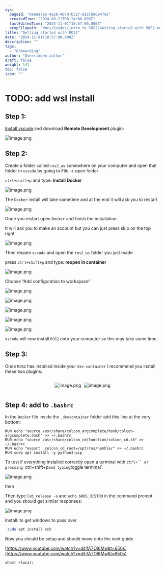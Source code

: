 ```yaml
---
sys:
  pageId: "89e0a78c-4e2b-4070-b327-d28cb0694742"
  createdTime: "2024-08-21T00:24:00.000Z"
  lastEditedTime: "2024-11-01T18:57:00.000Z"
  propFilepath: "docs/Guides/intro_to_ROS2/Getting started with ROS2.md"
title: "Getting started with ROS2"
date: "2024-11-01T18:57:00.000Z"
description: ""
tags:
  - "Onboarding"
author: "Overridden author"
draft: false
weight: 141
toc: false
icon: ""
---
```


# TODO: add wsl install

## Step 1:

[Install vscode](https://code.visualstudio.com/download) and download **Remote Development** plugin:

![image.png](https://prod-files-secure.s3.us-west-2.amazonaws.com/d518164a-d88e-44d1-a4ee-3adb3bd8bce0/efb52993-1881-4a40-b95e-6f020334f022/image.png?X-Amz-Algorithm=AWS4-HMAC-SHA256&X-Amz-Content-Sha256=UNSIGNED-PAYLOAD&X-Amz-Credential=ASIAZI2LB466ZZXSTJMO%2F20250312%2Fus-west-2%2Fs3%2Faws4_request&X-Amz-Date=20250312T110727Z&X-Amz-Expires=3600&X-Amz-Security-Token=IQoJb3JpZ2luX2VjEHIaCXVzLXdlc3QtMiJIMEYCIQDzshCCrhGp8gDlIX%2FKKSivwUHGralfyU0I6cED%2FdFcLwIhAP1XHHqNVWntalrEFvm8TrzX6jMGfRTC7hnXMD8uU0s3KogECLv%2F%2F%2F%2F%2F%2F%2F%2F%2F%2FwEQABoMNjM3NDIzMTgzODA1IgxSI%2F66f8fiaElR3asq3AMT7CDYphfGoNOS2kW%2FWvA1tYhHa8%2BVDdI56H%2B4GJInPBzZosHnoIlmm3dzph3fKsXP2doD5kkED95NyLiy9O4eLgYDxThIYwKo9VMkBnQ3JFlmIwxsVS46aWdtIKf8TGjTXWhuWYRGDuknY7eFhS15LTM1rF49%2F2yIlJFgD1cchc4i1vEBCZf3bCoO9ozZDPh5GRjFSbDLo5BqKs4A9lBRs%2B%2B7wSTiQB7639TVy0P0Yc4TRjn%2BxbxcuOQD00Ljo6hQCBwC1L2DmMzam1lgHVi%2BpUFDGO7AlO8f%2FRx8KL%2B8GPkK99fKmJsnlurExxr88N804sSXl4GuDCKH156aql%2FGk5EpVIjbhP95siVsLFyc5hewC6u5pI5WSk4fPDULr5Lr0oginYADLgAMG04TF5S6d%2FKV0N533sDRKpS4avSK8pFqzOBiV2RLDUep3FiIZZjy5DUOAR1aFXQUTDWOwMgCKtXsVMyL3N9ueqPsjOA36LIkR8f9YLBTjh37nUj2ZoXvoQDCdeIQbWsWTHKxTs%2BR3fIIsPMzh7CEx1OsabHCl1WtfDWKmThfoeXT%2FB8t4BYdT4py3a%2BtC32i%2FTF8zCAinenPjK9OLUWAxD%2BdcF5G058fwmmyj6BSPz3IbzDhvcW%2BBjqkAfLxijZL%2BwaMjKmrFXPsBreCAlZGQbyVHtgXnZcVUTor3dRx99GMq0bZGy0ID4tNE0tf7v3dUL6rz0Lr0yM3QwYFvIddQCvydnBu2Hl8X%2BabpbHKAjxrePVhC0JXCy4p8xBbDNaFDjH%2FqXdNKE5zWYdK78xb4BBE2lBKVCveMktOvWUOR8mmIyQmCa%2BOBKiLX%2BFVTIaws4ViHWj1ccXf9MblK1p1&X-Amz-Signature=deaff75bb11b036c931ebd7a3e942dcdea00c9ed9bb1980eefa8bf18a1e560fa&X-Amz-SignedHeaders=host&x-id=GetObject)

## Step 2:

Create a folder called `ros2_ws` somewhere on your computer and open that folder in `vscode` by going to File → open folder 

`ctrl+shift+p` and type: **Install Docker**

![image.png](https://prod-files-secure.s3.us-west-2.amazonaws.com/d518164a-d88e-44d1-a4ee-3adb3bd8bce0/2269dc0e-1cd5-47ff-bceb-c04ad9b2eab0/image.png?X-Amz-Algorithm=AWS4-HMAC-SHA256&X-Amz-Content-Sha256=UNSIGNED-PAYLOAD&X-Amz-Credential=ASIAZI2LB466ZZXSTJMO%2F20250312%2Fus-west-2%2Fs3%2Faws4_request&X-Amz-Date=20250312T110727Z&X-Amz-Expires=3600&X-Amz-Security-Token=IQoJb3JpZ2luX2VjEHIaCXVzLXdlc3QtMiJIMEYCIQDzshCCrhGp8gDlIX%2FKKSivwUHGralfyU0I6cED%2FdFcLwIhAP1XHHqNVWntalrEFvm8TrzX6jMGfRTC7hnXMD8uU0s3KogECLv%2F%2F%2F%2F%2F%2F%2F%2F%2F%2FwEQABoMNjM3NDIzMTgzODA1IgxSI%2F66f8fiaElR3asq3AMT7CDYphfGoNOS2kW%2FWvA1tYhHa8%2BVDdI56H%2B4GJInPBzZosHnoIlmm3dzph3fKsXP2doD5kkED95NyLiy9O4eLgYDxThIYwKo9VMkBnQ3JFlmIwxsVS46aWdtIKf8TGjTXWhuWYRGDuknY7eFhS15LTM1rF49%2F2yIlJFgD1cchc4i1vEBCZf3bCoO9ozZDPh5GRjFSbDLo5BqKs4A9lBRs%2B%2B7wSTiQB7639TVy0P0Yc4TRjn%2BxbxcuOQD00Ljo6hQCBwC1L2DmMzam1lgHVi%2BpUFDGO7AlO8f%2FRx8KL%2B8GPkK99fKmJsnlurExxr88N804sSXl4GuDCKH156aql%2FGk5EpVIjbhP95siVsLFyc5hewC6u5pI5WSk4fPDULr5Lr0oginYADLgAMG04TF5S6d%2FKV0N533sDRKpS4avSK8pFqzOBiV2RLDUep3FiIZZjy5DUOAR1aFXQUTDWOwMgCKtXsVMyL3N9ueqPsjOA36LIkR8f9YLBTjh37nUj2ZoXvoQDCdeIQbWsWTHKxTs%2BR3fIIsPMzh7CEx1OsabHCl1WtfDWKmThfoeXT%2FB8t4BYdT4py3a%2BtC32i%2FTF8zCAinenPjK9OLUWAxD%2BdcF5G058fwmmyj6BSPz3IbzDhvcW%2BBjqkAfLxijZL%2BwaMjKmrFXPsBreCAlZGQbyVHtgXnZcVUTor3dRx99GMq0bZGy0ID4tNE0tf7v3dUL6rz0Lr0yM3QwYFvIddQCvydnBu2Hl8X%2BabpbHKAjxrePVhC0JXCy4p8xBbDNaFDjH%2FqXdNKE5zWYdK78xb4BBE2lBKVCveMktOvWUOR8mmIyQmCa%2BOBKiLX%2BFVTIaws4ViHWj1ccXf9MblK1p1&X-Amz-Signature=20e5c367e416ac20bc3774b31c9b1358c5df99f552c944ff3faff6003ea56c8c&X-Amz-SignedHeaders=host&x-id=GetObject)

The `Docker` install will take sometime and at the end it will ask you to restart

![image.png](https://prod-files-secure.s3.us-west-2.amazonaws.com/d518164a-d88e-44d1-a4ee-3adb3bd8bce0/ed233f78-be33-4b1f-b89c-9c346c0e961e/image.png?X-Amz-Algorithm=AWS4-HMAC-SHA256&X-Amz-Content-Sha256=UNSIGNED-PAYLOAD&X-Amz-Credential=ASIAZI2LB466ZZXSTJMO%2F20250312%2Fus-west-2%2Fs3%2Faws4_request&X-Amz-Date=20250312T110727Z&X-Amz-Expires=3600&X-Amz-Security-Token=IQoJb3JpZ2luX2VjEHIaCXVzLXdlc3QtMiJIMEYCIQDzshCCrhGp8gDlIX%2FKKSivwUHGralfyU0I6cED%2FdFcLwIhAP1XHHqNVWntalrEFvm8TrzX6jMGfRTC7hnXMD8uU0s3KogECLv%2F%2F%2F%2F%2F%2F%2F%2F%2F%2FwEQABoMNjM3NDIzMTgzODA1IgxSI%2F66f8fiaElR3asq3AMT7CDYphfGoNOS2kW%2FWvA1tYhHa8%2BVDdI56H%2B4GJInPBzZosHnoIlmm3dzph3fKsXP2doD5kkED95NyLiy9O4eLgYDxThIYwKo9VMkBnQ3JFlmIwxsVS46aWdtIKf8TGjTXWhuWYRGDuknY7eFhS15LTM1rF49%2F2yIlJFgD1cchc4i1vEBCZf3bCoO9ozZDPh5GRjFSbDLo5BqKs4A9lBRs%2B%2B7wSTiQB7639TVy0P0Yc4TRjn%2BxbxcuOQD00Ljo6hQCBwC1L2DmMzam1lgHVi%2BpUFDGO7AlO8f%2FRx8KL%2B8GPkK99fKmJsnlurExxr88N804sSXl4GuDCKH156aql%2FGk5EpVIjbhP95siVsLFyc5hewC6u5pI5WSk4fPDULr5Lr0oginYADLgAMG04TF5S6d%2FKV0N533sDRKpS4avSK8pFqzOBiV2RLDUep3FiIZZjy5DUOAR1aFXQUTDWOwMgCKtXsVMyL3N9ueqPsjOA36LIkR8f9YLBTjh37nUj2ZoXvoQDCdeIQbWsWTHKxTs%2BR3fIIsPMzh7CEx1OsabHCl1WtfDWKmThfoeXT%2FB8t4BYdT4py3a%2BtC32i%2FTF8zCAinenPjK9OLUWAxD%2BdcF5G058fwmmyj6BSPz3IbzDhvcW%2BBjqkAfLxijZL%2BwaMjKmrFXPsBreCAlZGQbyVHtgXnZcVUTor3dRx99GMq0bZGy0ID4tNE0tf7v3dUL6rz0Lr0yM3QwYFvIddQCvydnBu2Hl8X%2BabpbHKAjxrePVhC0JXCy4p8xBbDNaFDjH%2FqXdNKE5zWYdK78xb4BBE2lBKVCveMktOvWUOR8mmIyQmCa%2BOBKiLX%2BFVTIaws4ViHWj1ccXf9MblK1p1&X-Amz-Signature=00ed5265bc97941a1212c6c13f33725af40ced821429e0783c66e230cdd8dc7e&X-Amz-SignedHeaders=host&x-id=GetObject)

Once you restart open `Docker` and finish the installation

It will ask you to make an account but you can just press skip on the top right

![image.png](https://prod-files-secure.s3.us-west-2.amazonaws.com/d518164a-d88e-44d1-a4ee-3adb3bd8bce0/21010ad9-1659-4fd9-9f59-9932a09b2a3d/image.png?X-Amz-Algorithm=AWS4-HMAC-SHA256&X-Amz-Content-Sha256=UNSIGNED-PAYLOAD&X-Amz-Credential=ASIAZI2LB466ZZXSTJMO%2F20250312%2Fus-west-2%2Fs3%2Faws4_request&X-Amz-Date=20250312T110727Z&X-Amz-Expires=3600&X-Amz-Security-Token=IQoJb3JpZ2luX2VjEHIaCXVzLXdlc3QtMiJIMEYCIQDzshCCrhGp8gDlIX%2FKKSivwUHGralfyU0I6cED%2FdFcLwIhAP1XHHqNVWntalrEFvm8TrzX6jMGfRTC7hnXMD8uU0s3KogECLv%2F%2F%2F%2F%2F%2F%2F%2F%2F%2FwEQABoMNjM3NDIzMTgzODA1IgxSI%2F66f8fiaElR3asq3AMT7CDYphfGoNOS2kW%2FWvA1tYhHa8%2BVDdI56H%2B4GJInPBzZosHnoIlmm3dzph3fKsXP2doD5kkED95NyLiy9O4eLgYDxThIYwKo9VMkBnQ3JFlmIwxsVS46aWdtIKf8TGjTXWhuWYRGDuknY7eFhS15LTM1rF49%2F2yIlJFgD1cchc4i1vEBCZf3bCoO9ozZDPh5GRjFSbDLo5BqKs4A9lBRs%2B%2B7wSTiQB7639TVy0P0Yc4TRjn%2BxbxcuOQD00Ljo6hQCBwC1L2DmMzam1lgHVi%2BpUFDGO7AlO8f%2FRx8KL%2B8GPkK99fKmJsnlurExxr88N804sSXl4GuDCKH156aql%2FGk5EpVIjbhP95siVsLFyc5hewC6u5pI5WSk4fPDULr5Lr0oginYADLgAMG04TF5S6d%2FKV0N533sDRKpS4avSK8pFqzOBiV2RLDUep3FiIZZjy5DUOAR1aFXQUTDWOwMgCKtXsVMyL3N9ueqPsjOA36LIkR8f9YLBTjh37nUj2ZoXvoQDCdeIQbWsWTHKxTs%2BR3fIIsPMzh7CEx1OsabHCl1WtfDWKmThfoeXT%2FB8t4BYdT4py3a%2BtC32i%2FTF8zCAinenPjK9OLUWAxD%2BdcF5G058fwmmyj6BSPz3IbzDhvcW%2BBjqkAfLxijZL%2BwaMjKmrFXPsBreCAlZGQbyVHtgXnZcVUTor3dRx99GMq0bZGy0ID4tNE0tf7v3dUL6rz0Lr0yM3QwYFvIddQCvydnBu2Hl8X%2BabpbHKAjxrePVhC0JXCy4p8xBbDNaFDjH%2FqXdNKE5zWYdK78xb4BBE2lBKVCveMktOvWUOR8mmIyQmCa%2BOBKiLX%2BFVTIaws4ViHWj1ccXf9MblK1p1&X-Amz-Signature=5c9471987b463fd4452c63d8d0f29c32af8929ee4c16506279741c2257668d7d&X-Amz-SignedHeaders=host&x-id=GetObject)

Then reopen `vscode` and open the `ros2_ws` folder you just made

press `ctrl+shift+p` and type: **reopen in container**

![image.png](https://prod-files-secure.s3.us-west-2.amazonaws.com/d518164a-d88e-44d1-a4ee-3adb3bd8bce0/4e93b8c2-41ad-488c-8095-c74205196118/image.png?X-Amz-Algorithm=AWS4-HMAC-SHA256&X-Amz-Content-Sha256=UNSIGNED-PAYLOAD&X-Amz-Credential=ASIAZI2LB466ZZXSTJMO%2F20250312%2Fus-west-2%2Fs3%2Faws4_request&X-Amz-Date=20250312T110727Z&X-Amz-Expires=3600&X-Amz-Security-Token=IQoJb3JpZ2luX2VjEHIaCXVzLXdlc3QtMiJIMEYCIQDzshCCrhGp8gDlIX%2FKKSivwUHGralfyU0I6cED%2FdFcLwIhAP1XHHqNVWntalrEFvm8TrzX6jMGfRTC7hnXMD8uU0s3KogECLv%2F%2F%2F%2F%2F%2F%2F%2F%2F%2FwEQABoMNjM3NDIzMTgzODA1IgxSI%2F66f8fiaElR3asq3AMT7CDYphfGoNOS2kW%2FWvA1tYhHa8%2BVDdI56H%2B4GJInPBzZosHnoIlmm3dzph3fKsXP2doD5kkED95NyLiy9O4eLgYDxThIYwKo9VMkBnQ3JFlmIwxsVS46aWdtIKf8TGjTXWhuWYRGDuknY7eFhS15LTM1rF49%2F2yIlJFgD1cchc4i1vEBCZf3bCoO9ozZDPh5GRjFSbDLo5BqKs4A9lBRs%2B%2B7wSTiQB7639TVy0P0Yc4TRjn%2BxbxcuOQD00Ljo6hQCBwC1L2DmMzam1lgHVi%2BpUFDGO7AlO8f%2FRx8KL%2B8GPkK99fKmJsnlurExxr88N804sSXl4GuDCKH156aql%2FGk5EpVIjbhP95siVsLFyc5hewC6u5pI5WSk4fPDULr5Lr0oginYADLgAMG04TF5S6d%2FKV0N533sDRKpS4avSK8pFqzOBiV2RLDUep3FiIZZjy5DUOAR1aFXQUTDWOwMgCKtXsVMyL3N9ueqPsjOA36LIkR8f9YLBTjh37nUj2ZoXvoQDCdeIQbWsWTHKxTs%2BR3fIIsPMzh7CEx1OsabHCl1WtfDWKmThfoeXT%2FB8t4BYdT4py3a%2BtC32i%2FTF8zCAinenPjK9OLUWAxD%2BdcF5G058fwmmyj6BSPz3IbzDhvcW%2BBjqkAfLxijZL%2BwaMjKmrFXPsBreCAlZGQbyVHtgXnZcVUTor3dRx99GMq0bZGy0ID4tNE0tf7v3dUL6rz0Lr0yM3QwYFvIddQCvydnBu2Hl8X%2BabpbHKAjxrePVhC0JXCy4p8xBbDNaFDjH%2FqXdNKE5zWYdK78xb4BBE2lBKVCveMktOvWUOR8mmIyQmCa%2BOBKiLX%2BFVTIaws4ViHWj1ccXf9MblK1p1&X-Amz-Signature=5e6e3d685998b052beba8364635b49826cbbc5dc44adb9c7ba00b11edc781f05&X-Amz-SignedHeaders=host&x-id=GetObject)

Choose “Add configuration to workspace”

![image.png](https://prod-files-secure.s3.us-west-2.amazonaws.com/d518164a-d88e-44d1-a4ee-3adb3bd8bce0/9560b282-5060-4989-ba37-97e7b2c22476/image.png?X-Amz-Algorithm=AWS4-HMAC-SHA256&X-Amz-Content-Sha256=UNSIGNED-PAYLOAD&X-Amz-Credential=ASIAZI2LB466ZZXSTJMO%2F20250312%2Fus-west-2%2Fs3%2Faws4_request&X-Amz-Date=20250312T110727Z&X-Amz-Expires=3600&X-Amz-Security-Token=IQoJb3JpZ2luX2VjEHIaCXVzLXdlc3QtMiJIMEYCIQDzshCCrhGp8gDlIX%2FKKSivwUHGralfyU0I6cED%2FdFcLwIhAP1XHHqNVWntalrEFvm8TrzX6jMGfRTC7hnXMD8uU0s3KogECLv%2F%2F%2F%2F%2F%2F%2F%2F%2F%2FwEQABoMNjM3NDIzMTgzODA1IgxSI%2F66f8fiaElR3asq3AMT7CDYphfGoNOS2kW%2FWvA1tYhHa8%2BVDdI56H%2B4GJInPBzZosHnoIlmm3dzph3fKsXP2doD5kkED95NyLiy9O4eLgYDxThIYwKo9VMkBnQ3JFlmIwxsVS46aWdtIKf8TGjTXWhuWYRGDuknY7eFhS15LTM1rF49%2F2yIlJFgD1cchc4i1vEBCZf3bCoO9ozZDPh5GRjFSbDLo5BqKs4A9lBRs%2B%2B7wSTiQB7639TVy0P0Yc4TRjn%2BxbxcuOQD00Ljo6hQCBwC1L2DmMzam1lgHVi%2BpUFDGO7AlO8f%2FRx8KL%2B8GPkK99fKmJsnlurExxr88N804sSXl4GuDCKH156aql%2FGk5EpVIjbhP95siVsLFyc5hewC6u5pI5WSk4fPDULr5Lr0oginYADLgAMG04TF5S6d%2FKV0N533sDRKpS4avSK8pFqzOBiV2RLDUep3FiIZZjy5DUOAR1aFXQUTDWOwMgCKtXsVMyL3N9ueqPsjOA36LIkR8f9YLBTjh37nUj2ZoXvoQDCdeIQbWsWTHKxTs%2BR3fIIsPMzh7CEx1OsabHCl1WtfDWKmThfoeXT%2FB8t4BYdT4py3a%2BtC32i%2FTF8zCAinenPjK9OLUWAxD%2BdcF5G058fwmmyj6BSPz3IbzDhvcW%2BBjqkAfLxijZL%2BwaMjKmrFXPsBreCAlZGQbyVHtgXnZcVUTor3dRx99GMq0bZGy0ID4tNE0tf7v3dUL6rz0Lr0yM3QwYFvIddQCvydnBu2Hl8X%2BabpbHKAjxrePVhC0JXCy4p8xBbDNaFDjH%2FqXdNKE5zWYdK78xb4BBE2lBKVCveMktOvWUOR8mmIyQmCa%2BOBKiLX%2BFVTIaws4ViHWj1ccXf9MblK1p1&X-Amz-Signature=afa469416fc00f9e0f3ecf80067be9477d1d8c2e3247166e5cd8f568f8db5f2c&X-Amz-SignedHeaders=host&x-id=GetObject)

![image.png](https://prod-files-secure.s3.us-west-2.amazonaws.com/d518164a-d88e-44d1-a4ee-3adb3bd8bce0/2ee63f81-886b-48e8-a553-dc6e5eac99e4/image.png?X-Amz-Algorithm=AWS4-HMAC-SHA256&X-Amz-Content-Sha256=UNSIGNED-PAYLOAD&X-Amz-Credential=ASIAZI2LB466ZZXSTJMO%2F20250312%2Fus-west-2%2Fs3%2Faws4_request&X-Amz-Date=20250312T110727Z&X-Amz-Expires=3600&X-Amz-Security-Token=IQoJb3JpZ2luX2VjEHIaCXVzLXdlc3QtMiJIMEYCIQDzshCCrhGp8gDlIX%2FKKSivwUHGralfyU0I6cED%2FdFcLwIhAP1XHHqNVWntalrEFvm8TrzX6jMGfRTC7hnXMD8uU0s3KogECLv%2F%2F%2F%2F%2F%2F%2F%2F%2F%2FwEQABoMNjM3NDIzMTgzODA1IgxSI%2F66f8fiaElR3asq3AMT7CDYphfGoNOS2kW%2FWvA1tYhHa8%2BVDdI56H%2B4GJInPBzZosHnoIlmm3dzph3fKsXP2doD5kkED95NyLiy9O4eLgYDxThIYwKo9VMkBnQ3JFlmIwxsVS46aWdtIKf8TGjTXWhuWYRGDuknY7eFhS15LTM1rF49%2F2yIlJFgD1cchc4i1vEBCZf3bCoO9ozZDPh5GRjFSbDLo5BqKs4A9lBRs%2B%2B7wSTiQB7639TVy0P0Yc4TRjn%2BxbxcuOQD00Ljo6hQCBwC1L2DmMzam1lgHVi%2BpUFDGO7AlO8f%2FRx8KL%2B8GPkK99fKmJsnlurExxr88N804sSXl4GuDCKH156aql%2FGk5EpVIjbhP95siVsLFyc5hewC6u5pI5WSk4fPDULr5Lr0oginYADLgAMG04TF5S6d%2FKV0N533sDRKpS4avSK8pFqzOBiV2RLDUep3FiIZZjy5DUOAR1aFXQUTDWOwMgCKtXsVMyL3N9ueqPsjOA36LIkR8f9YLBTjh37nUj2ZoXvoQDCdeIQbWsWTHKxTs%2BR3fIIsPMzh7CEx1OsabHCl1WtfDWKmThfoeXT%2FB8t4BYdT4py3a%2BtC32i%2FTF8zCAinenPjK9OLUWAxD%2BdcF5G058fwmmyj6BSPz3IbzDhvcW%2BBjqkAfLxijZL%2BwaMjKmrFXPsBreCAlZGQbyVHtgXnZcVUTor3dRx99GMq0bZGy0ID4tNE0tf7v3dUL6rz0Lr0yM3QwYFvIddQCvydnBu2Hl8X%2BabpbHKAjxrePVhC0JXCy4p8xBbDNaFDjH%2FqXdNKE5zWYdK78xb4BBE2lBKVCveMktOvWUOR8mmIyQmCa%2BOBKiLX%2BFVTIaws4ViHWj1ccXf9MblK1p1&X-Amz-Signature=da0cb2b2f642d9852bcfe5c51fb041f33cdca29d755cc0a68118951131a68e69&X-Amz-SignedHeaders=host&x-id=GetObject)

![image.png](https://prod-files-secure.s3.us-west-2.amazonaws.com/d518164a-d88e-44d1-a4ee-3adb3bd8bce0/ae1580b2-b048-407e-aed9-b584224a7a04/image.png?X-Amz-Algorithm=AWS4-HMAC-SHA256&X-Amz-Content-Sha256=UNSIGNED-PAYLOAD&X-Amz-Credential=ASIAZI2LB466ZZXSTJMO%2F20250312%2Fus-west-2%2Fs3%2Faws4_request&X-Amz-Date=20250312T110727Z&X-Amz-Expires=3600&X-Amz-Security-Token=IQoJb3JpZ2luX2VjEHIaCXVzLXdlc3QtMiJIMEYCIQDzshCCrhGp8gDlIX%2FKKSivwUHGralfyU0I6cED%2FdFcLwIhAP1XHHqNVWntalrEFvm8TrzX6jMGfRTC7hnXMD8uU0s3KogECLv%2F%2F%2F%2F%2F%2F%2F%2F%2F%2FwEQABoMNjM3NDIzMTgzODA1IgxSI%2F66f8fiaElR3asq3AMT7CDYphfGoNOS2kW%2FWvA1tYhHa8%2BVDdI56H%2B4GJInPBzZosHnoIlmm3dzph3fKsXP2doD5kkED95NyLiy9O4eLgYDxThIYwKo9VMkBnQ3JFlmIwxsVS46aWdtIKf8TGjTXWhuWYRGDuknY7eFhS15LTM1rF49%2F2yIlJFgD1cchc4i1vEBCZf3bCoO9ozZDPh5GRjFSbDLo5BqKs4A9lBRs%2B%2B7wSTiQB7639TVy0P0Yc4TRjn%2BxbxcuOQD00Ljo6hQCBwC1L2DmMzam1lgHVi%2BpUFDGO7AlO8f%2FRx8KL%2B8GPkK99fKmJsnlurExxr88N804sSXl4GuDCKH156aql%2FGk5EpVIjbhP95siVsLFyc5hewC6u5pI5WSk4fPDULr5Lr0oginYADLgAMG04TF5S6d%2FKV0N533sDRKpS4avSK8pFqzOBiV2RLDUep3FiIZZjy5DUOAR1aFXQUTDWOwMgCKtXsVMyL3N9ueqPsjOA36LIkR8f9YLBTjh37nUj2ZoXvoQDCdeIQbWsWTHKxTs%2BR3fIIsPMzh7CEx1OsabHCl1WtfDWKmThfoeXT%2FB8t4BYdT4py3a%2BtC32i%2FTF8zCAinenPjK9OLUWAxD%2BdcF5G058fwmmyj6BSPz3IbzDhvcW%2BBjqkAfLxijZL%2BwaMjKmrFXPsBreCAlZGQbyVHtgXnZcVUTor3dRx99GMq0bZGy0ID4tNE0tf7v3dUL6rz0Lr0yM3QwYFvIddQCvydnBu2Hl8X%2BabpbHKAjxrePVhC0JXCy4p8xBbDNaFDjH%2FqXdNKE5zWYdK78xb4BBE2lBKVCveMktOvWUOR8mmIyQmCa%2BOBKiLX%2BFVTIaws4ViHWj1ccXf9MblK1p1&X-Amz-Signature=2e95c8f386d7e6ce1ec850745f49a6aff78b0132c5181a33150f0438597eed65&X-Amz-SignedHeaders=host&x-id=GetObject)

![image.png](https://prod-files-secure.s3.us-west-2.amazonaws.com/d518164a-d88e-44d1-a4ee-3adb3bd8bce0/53255b28-f75e-430f-b9e3-c0ac8577e42b/image.png?X-Amz-Algorithm=AWS4-HMAC-SHA256&X-Amz-Content-Sha256=UNSIGNED-PAYLOAD&X-Amz-Credential=ASIAZI2LB466ZZXSTJMO%2F20250312%2Fus-west-2%2Fs3%2Faws4_request&X-Amz-Date=20250312T110727Z&X-Amz-Expires=3600&X-Amz-Security-Token=IQoJb3JpZ2luX2VjEHIaCXVzLXdlc3QtMiJIMEYCIQDzshCCrhGp8gDlIX%2FKKSivwUHGralfyU0I6cED%2FdFcLwIhAP1XHHqNVWntalrEFvm8TrzX6jMGfRTC7hnXMD8uU0s3KogECLv%2F%2F%2F%2F%2F%2F%2F%2F%2F%2FwEQABoMNjM3NDIzMTgzODA1IgxSI%2F66f8fiaElR3asq3AMT7CDYphfGoNOS2kW%2FWvA1tYhHa8%2BVDdI56H%2B4GJInPBzZosHnoIlmm3dzph3fKsXP2doD5kkED95NyLiy9O4eLgYDxThIYwKo9VMkBnQ3JFlmIwxsVS46aWdtIKf8TGjTXWhuWYRGDuknY7eFhS15LTM1rF49%2F2yIlJFgD1cchc4i1vEBCZf3bCoO9ozZDPh5GRjFSbDLo5BqKs4A9lBRs%2B%2B7wSTiQB7639TVy0P0Yc4TRjn%2BxbxcuOQD00Ljo6hQCBwC1L2DmMzam1lgHVi%2BpUFDGO7AlO8f%2FRx8KL%2B8GPkK99fKmJsnlurExxr88N804sSXl4GuDCKH156aql%2FGk5EpVIjbhP95siVsLFyc5hewC6u5pI5WSk4fPDULr5Lr0oginYADLgAMG04TF5S6d%2FKV0N533sDRKpS4avSK8pFqzOBiV2RLDUep3FiIZZjy5DUOAR1aFXQUTDWOwMgCKtXsVMyL3N9ueqPsjOA36LIkR8f9YLBTjh37nUj2ZoXvoQDCdeIQbWsWTHKxTs%2BR3fIIsPMzh7CEx1OsabHCl1WtfDWKmThfoeXT%2FB8t4BYdT4py3a%2BtC32i%2FTF8zCAinenPjK9OLUWAxD%2BdcF5G058fwmmyj6BSPz3IbzDhvcW%2BBjqkAfLxijZL%2BwaMjKmrFXPsBreCAlZGQbyVHtgXnZcVUTor3dRx99GMq0bZGy0ID4tNE0tf7v3dUL6rz0Lr0yM3QwYFvIddQCvydnBu2Hl8X%2BabpbHKAjxrePVhC0JXCy4p8xBbDNaFDjH%2FqXdNKE5zWYdK78xb4BBE2lBKVCveMktOvWUOR8mmIyQmCa%2BOBKiLX%2BFVTIaws4ViHWj1ccXf9MblK1p1&X-Amz-Signature=9a37a14bfe724cd1337fc59d0d0ba6335c426c6463425f2980cd0d99f0e0e6ed&X-Amz-SignedHeaders=host&x-id=GetObject)

![image.png](https://prod-files-secure.s3.us-west-2.amazonaws.com/d518164a-d88e-44d1-a4ee-3adb3bd8bce0/7c562767-5af9-4ffb-97d1-327bcdf4ee00/image.png?X-Amz-Algorithm=AWS4-HMAC-SHA256&X-Amz-Content-Sha256=UNSIGNED-PAYLOAD&X-Amz-Credential=ASIAZI2LB466ZZXSTJMO%2F20250312%2Fus-west-2%2Fs3%2Faws4_request&X-Amz-Date=20250312T110727Z&X-Amz-Expires=3600&X-Amz-Security-Token=IQoJb3JpZ2luX2VjEHIaCXVzLXdlc3QtMiJIMEYCIQDzshCCrhGp8gDlIX%2FKKSivwUHGralfyU0I6cED%2FdFcLwIhAP1XHHqNVWntalrEFvm8TrzX6jMGfRTC7hnXMD8uU0s3KogECLv%2F%2F%2F%2F%2F%2F%2F%2F%2F%2FwEQABoMNjM3NDIzMTgzODA1IgxSI%2F66f8fiaElR3asq3AMT7CDYphfGoNOS2kW%2FWvA1tYhHa8%2BVDdI56H%2B4GJInPBzZosHnoIlmm3dzph3fKsXP2doD5kkED95NyLiy9O4eLgYDxThIYwKo9VMkBnQ3JFlmIwxsVS46aWdtIKf8TGjTXWhuWYRGDuknY7eFhS15LTM1rF49%2F2yIlJFgD1cchc4i1vEBCZf3bCoO9ozZDPh5GRjFSbDLo5BqKs4A9lBRs%2B%2B7wSTiQB7639TVy0P0Yc4TRjn%2BxbxcuOQD00Ljo6hQCBwC1L2DmMzam1lgHVi%2BpUFDGO7AlO8f%2FRx8KL%2B8GPkK99fKmJsnlurExxr88N804sSXl4GuDCKH156aql%2FGk5EpVIjbhP95siVsLFyc5hewC6u5pI5WSk4fPDULr5Lr0oginYADLgAMG04TF5S6d%2FKV0N533sDRKpS4avSK8pFqzOBiV2RLDUep3FiIZZjy5DUOAR1aFXQUTDWOwMgCKtXsVMyL3N9ueqPsjOA36LIkR8f9YLBTjh37nUj2ZoXvoQDCdeIQbWsWTHKxTs%2BR3fIIsPMzh7CEx1OsabHCl1WtfDWKmThfoeXT%2FB8t4BYdT4py3a%2BtC32i%2FTF8zCAinenPjK9OLUWAxD%2BdcF5G058fwmmyj6BSPz3IbzDhvcW%2BBjqkAfLxijZL%2BwaMjKmrFXPsBreCAlZGQbyVHtgXnZcVUTor3dRx99GMq0bZGy0ID4tNE0tf7v3dUL6rz0Lr0yM3QwYFvIddQCvydnBu2Hl8X%2BabpbHKAjxrePVhC0JXCy4p8xBbDNaFDjH%2FqXdNKE5zWYdK78xb4BBE2lBKVCveMktOvWUOR8mmIyQmCa%2BOBKiLX%2BFVTIaws4ViHWj1ccXf9MblK1p1&X-Amz-Signature=64780edff1487ed8f2ae8709f43ff61fb81546a2668db83fc5f54de0d69c5011&X-Amz-SignedHeaders=host&x-id=GetObject)

`vscode` will now install `ROS2` onto your computer so this may take some time.

## Step 3:

Once `ROS2` has installed inside your `dev-container` I recommend you install these two plugins:

<div style="display: flex;flex-direction: row; column-gap:10px; max-width: 630px;justify-content: center;">
<div>

![image.png](https://prod-files-secure.s3.us-west-2.amazonaws.com/d518164a-d88e-44d1-a4ee-3adb3bd8bce0/3fc3d550-5a54-4ba1-ba6b-faa01cdb7369/image.png?X-Amz-Algorithm=AWS4-HMAC-SHA256&X-Amz-Content-Sha256=UNSIGNED-PAYLOAD&X-Amz-Credential=ASIAZI2LB466XBEL6NUB%2F20250312%2Fus-west-2%2Fs3%2Faws4_request&X-Amz-Date=20250312T110728Z&X-Amz-Expires=3600&X-Amz-Security-Token=IQoJb3JpZ2luX2VjEHIaCXVzLXdlc3QtMiJHMEUCIQDjUdNCwFY5xhBQLO3ArYIl34JdGn2RUCryUhdneGZq1AIge%2FVncX8I5VQhMA7zElOGpqjDR3XfnS8N447mmAf08eEqiAQIu%2F%2F%2F%2F%2F%2F%2F%2F%2F%2F%2FARAAGgw2Mzc0MjMxODM4MDUiDOSM51%2FcjxhCMgiSXircA7rOO%2Flka4GyJyrwwkLcZ%2FWhKWV6Z1EqBhlO7PPvzErqFc0lB1t8Fxnzz2adbsL7ZN4Jg%2BSfTi%2F87SBJD9hdl%2FtefSm44%2F9465dR37k9CU0KbyP33iJsTPz3nWB7ZwVmHc5E1e4qHjNCTahQktPMO9wYT55FPVQy317XR%2FGwpcVancqP9xv%2B6xRjK1SLuhJu%2Fs7bgBi%2BQnbF5OMC1ZXxDONbqy%2BmRER7s2xZx4JruUTBifTEZAFGgVQE3d2EvbzAxrKRGmV8m7QVqdLhERPlrLx24tb%2FoK3uMxhVCoYtmlYlTrbztcb4ZH2ZU3E5hZQizq93kjDRdBeUPQGqkiQi8SPxDEOWl44aZjAH8SmAWYyADWwHw8VicFoOwyUzQu70Mw7DqqwhrJMpUCPn7RA98XCkRfjxdFRvkdatngJ6ogPxvIMoIXaeUclZR2RcOT6KYYDo8ffzh37GYEFeOPvDUymVb0FFOpYt9FSJI4InTFMsr%2F%2FJkmLeiOGjk6G07acBChCrV%2BMlkr22vS0criMT%2BUu1xLozsN5StpZ0UIyZDds3cFpv0Apvrp3Wk0gJUJ6wuDGgJgLkXNlGTbR34fnZyVnKbtw%2BH7olW75FTDZR%2BzuHptTfGsJFTzz4mgonMNa9xb4GOqUBDndI6BziAZG8CVSKsEyCaaOPgwXXCVFjk7o59BOzkN3uwA5mp3waIgpYqQsWeriIufBolqpBdRN7OpK%2F4d6UhiEnKw2vhnjxYyBGya9fanuOoeDT3DwpwjE5CiG5ftlLq9GXSIs%2F%2FbZaRmoWeNrkntdI3u0yvlv3UlmiQpAHOpttgq2GlM%2FYyXGBRWGphqYtSTpLLasCKyHq9pl40v0kkhwGcnOD&X-Amz-Signature=a7bf82d8f5b2b9347db4c4e5e68be1f31052bd8361397f991358312d945831b8&X-Amz-SignedHeaders=host&x-id=GetObject)

</div>
<div>

![image.png](https://prod-files-secure.s3.us-west-2.amazonaws.com/d518164a-d88e-44d1-a4ee-3adb3bd8bce0/d994cc66-13c2-4093-a5a3-f84cf4601a82/image.png?X-Amz-Algorithm=AWS4-HMAC-SHA256&X-Amz-Content-Sha256=UNSIGNED-PAYLOAD&X-Amz-Credential=ASIAZI2LB466YWGCKPU6%2F20250312%2Fus-west-2%2Fs3%2Faws4_request&X-Amz-Date=20250312T110728Z&X-Amz-Expires=3600&X-Amz-Security-Token=IQoJb3JpZ2luX2VjEHIaCXVzLXdlc3QtMiJHMEUCIGGDEUGOR3v0ptR%2FL7yqNCncxO89MUaH2zm8c2hjsz86AiEA0SzPhNFFtR1lipJmON0pYQMCsOkTPwAu5%2FtsU3gITEQqiAQIu%2F%2F%2F%2F%2F%2F%2F%2F%2F%2F%2FARAAGgw2Mzc0MjMxODM4MDUiDNbcI5%2F1ZKoYn2n36SrcA71OiMDF469jaytXVtfzIyF42agE5Wofc7f7dmYalA7V%2F73i7ptSVzddbdOt6hRzrlu%2BxHUBDH2%2BC7jUOtKNWCkiTolSDtmAn6lrmjgrPVlnUsrQWTY2Ppa3oedshMuRYCbMQK4wfBBXlbgHs5FLhd6mtCo0y%2BytYiXcw%2FOxD7il7DTc7FWS6ipGSRuoxP1P%2BoU4Wl%2FITe06sUBfjQkyIrc%2Fj5lKHmDGPS1U28V4EFeoYPc5AcT0xe%2F2I8GhvuStSXYDtd8rTeUWiCoNeFG8oe5b9Fn1NaPlmqPQRGub79xyGadYiKc8Y8zxNr0W45rDyODlpXJZUqbtxrNdIc98O3i%2B%2B9nyztHe7Z7tpevQBtlSJ%2FVptjXNNXVBVgig2yhN%2FZv03BhT%2BgVQay2NEI4XEdmq2%2FY81YKmuVCsIfSSDTmT17J2wSC%2F5a86z6R8tkCvNU5yEPtn%2BgJyg4R6NnHHj4qP4BZWr4gnA0QbDBWcsfuVjaVbhshL1V2iXp3qh%2FJtPbVLoEyvXKokjnU%2BHN0x2WrGCyTEGZAbpPP13yBb4bV%2Fqyqo5CsYax9bOfxFwAf9%2BC7uWtuJimL0UrUgQxGjiCxuEStXe8BoTe5vXfKJpaDsMpGb1ihhW%2BblpVfmMPq9xb4GOqUBN8LGkVP6bXctvwRYN7YexbfXNP4PSBBXjLsPhbfDcJMmJ7UYjW2wiXJdwljoX0gTZn9Ph%2FX3QMn9BygwddDwnvNRruSKWreIavy3lD1anKf17mJ%2Br9luk633urkQuEqUQYMWKWTxAHcNl8sQ%2FKiQBB4cUAjo44c4555IcWMSLa%2F4GGPKfg4YFvuRV%2F6ILgruFwgwLdJDJbhmsshYwT6pM1gvS091&X-Amz-Signature=8fbd7e59e641400974f2fd4585b1d9602c1b436abbb64eac0d819ee89e4e9a9d&X-Amz-SignedHeaders=host&x-id=GetObject)

</div>
</div>

## Step 4: add to `.bashrc`

In the `Docker` file inside the `.devcontainer` folder add this line at the very bottom: 

```docker
RUN echo "source /usr/share/colcon_argcomplete/hook/colcon-argcomplete.bash" >> ~/.bashrc
RUN echo "source /usr/share/colcon_cd/function/colcon_cd.sh" >> ~/.bashrc
RUN echo "export _colcon_cd_root=/opt/ros/humble/" >> ~/.bashrc
RUN sudo apt install -y python3-pip 
```

To test if everything installed correctly open a terminal with `ctrl+`` or pressing `ctrl+shift+p` and typing `toggle terminal`:

![image.png](https://prod-files-secure.s3.us-west-2.amazonaws.com/d518164a-d88e-44d1-a4ee-3adb3bd8bce0/6a4943d8-b04e-4c02-9a58-775f3384d1a5/image.png?X-Amz-Algorithm=AWS4-HMAC-SHA256&X-Amz-Content-Sha256=UNSIGNED-PAYLOAD&X-Amz-Credential=ASIAZI2LB466ZZXSTJMO%2F20250312%2Fus-west-2%2Fs3%2Faws4_request&X-Amz-Date=20250312T110727Z&X-Amz-Expires=3600&X-Amz-Security-Token=IQoJb3JpZ2luX2VjEHIaCXVzLXdlc3QtMiJIMEYCIQDzshCCrhGp8gDlIX%2FKKSivwUHGralfyU0I6cED%2FdFcLwIhAP1XHHqNVWntalrEFvm8TrzX6jMGfRTC7hnXMD8uU0s3KogECLv%2F%2F%2F%2F%2F%2F%2F%2F%2F%2FwEQABoMNjM3NDIzMTgzODA1IgxSI%2F66f8fiaElR3asq3AMT7CDYphfGoNOS2kW%2FWvA1tYhHa8%2BVDdI56H%2B4GJInPBzZosHnoIlmm3dzph3fKsXP2doD5kkED95NyLiy9O4eLgYDxThIYwKo9VMkBnQ3JFlmIwxsVS46aWdtIKf8TGjTXWhuWYRGDuknY7eFhS15LTM1rF49%2F2yIlJFgD1cchc4i1vEBCZf3bCoO9ozZDPh5GRjFSbDLo5BqKs4A9lBRs%2B%2B7wSTiQB7639TVy0P0Yc4TRjn%2BxbxcuOQD00Ljo6hQCBwC1L2DmMzam1lgHVi%2BpUFDGO7AlO8f%2FRx8KL%2B8GPkK99fKmJsnlurExxr88N804sSXl4GuDCKH156aql%2FGk5EpVIjbhP95siVsLFyc5hewC6u5pI5WSk4fPDULr5Lr0oginYADLgAMG04TF5S6d%2FKV0N533sDRKpS4avSK8pFqzOBiV2RLDUep3FiIZZjy5DUOAR1aFXQUTDWOwMgCKtXsVMyL3N9ueqPsjOA36LIkR8f9YLBTjh37nUj2ZoXvoQDCdeIQbWsWTHKxTs%2BR3fIIsPMzh7CEx1OsabHCl1WtfDWKmThfoeXT%2FB8t4BYdT4py3a%2BtC32i%2FTF8zCAinenPjK9OLUWAxD%2BdcF5G058fwmmyj6BSPz3IbzDhvcW%2BBjqkAfLxijZL%2BwaMjKmrFXPsBreCAlZGQbyVHtgXnZcVUTor3dRx99GMq0bZGy0ID4tNE0tf7v3dUL6rz0Lr0yM3QwYFvIddQCvydnBu2Hl8X%2BabpbHKAjxrePVhC0JXCy4p8xBbDNaFDjH%2FqXdNKE5zWYdK78xb4BBE2lBKVCveMktOvWUOR8mmIyQmCa%2BOBKiLX%2BFVTIaws4ViHWj1ccXf9MblK1p1&X-Amz-Signature=3656f8ecd559115c109876231a4a60d5d84dea628f8bc92f61069d4defe85aa7&X-Amz-SignedHeaders=host&x-id=GetObject)

then 

Then type `lsb_release -a` and `echo $ROS_DISTRO` in the command prompt and you should get similar responses:

![image.png](https://prod-files-secure.s3.us-west-2.amazonaws.com/d518164a-d88e-44d1-a4ee-3adb3bd8bce0/3e635dec-a805-4e85-8b9e-d000e5b71a4e/image.png?X-Amz-Algorithm=AWS4-HMAC-SHA256&X-Amz-Content-Sha256=UNSIGNED-PAYLOAD&X-Amz-Credential=ASIAZI2LB466ZZXSTJMO%2F20250312%2Fus-west-2%2Fs3%2Faws4_request&X-Amz-Date=20250312T110727Z&X-Amz-Expires=3600&X-Amz-Security-Token=IQoJb3JpZ2luX2VjEHIaCXVzLXdlc3QtMiJIMEYCIQDzshCCrhGp8gDlIX%2FKKSivwUHGralfyU0I6cED%2FdFcLwIhAP1XHHqNVWntalrEFvm8TrzX6jMGfRTC7hnXMD8uU0s3KogECLv%2F%2F%2F%2F%2F%2F%2F%2F%2F%2FwEQABoMNjM3NDIzMTgzODA1IgxSI%2F66f8fiaElR3asq3AMT7CDYphfGoNOS2kW%2FWvA1tYhHa8%2BVDdI56H%2B4GJInPBzZosHnoIlmm3dzph3fKsXP2doD5kkED95NyLiy9O4eLgYDxThIYwKo9VMkBnQ3JFlmIwxsVS46aWdtIKf8TGjTXWhuWYRGDuknY7eFhS15LTM1rF49%2F2yIlJFgD1cchc4i1vEBCZf3bCoO9ozZDPh5GRjFSbDLo5BqKs4A9lBRs%2B%2B7wSTiQB7639TVy0P0Yc4TRjn%2BxbxcuOQD00Ljo6hQCBwC1L2DmMzam1lgHVi%2BpUFDGO7AlO8f%2FRx8KL%2B8GPkK99fKmJsnlurExxr88N804sSXl4GuDCKH156aql%2FGk5EpVIjbhP95siVsLFyc5hewC6u5pI5WSk4fPDULr5Lr0oginYADLgAMG04TF5S6d%2FKV0N533sDRKpS4avSK8pFqzOBiV2RLDUep3FiIZZjy5DUOAR1aFXQUTDWOwMgCKtXsVMyL3N9ueqPsjOA36LIkR8f9YLBTjh37nUj2ZoXvoQDCdeIQbWsWTHKxTs%2BR3fIIsPMzh7CEx1OsabHCl1WtfDWKmThfoeXT%2FB8t4BYdT4py3a%2BtC32i%2FTF8zCAinenPjK9OLUWAxD%2BdcF5G058fwmmyj6BSPz3IbzDhvcW%2BBjqkAfLxijZL%2BwaMjKmrFXPsBreCAlZGQbyVHtgXnZcVUTor3dRx99GMq0bZGy0ID4tNE0tf7v3dUL6rz0Lr0yM3QwYFvIddQCvydnBu2Hl8X%2BabpbHKAjxrePVhC0JXCy4p8xBbDNaFDjH%2FqXdNKE5zWYdK78xb4BBE2lBKVCveMktOvWUOR8mmIyQmCa%2BOBKiLX%2BFVTIaws4ViHWj1ccXf9MblK1p1&X-Amz-Signature=cd2728c54414dd8d47b6f6ea13339879620fca6f82f75b585c954b3271b4c00f&X-Amz-SignedHeaders=host&x-id=GetObject)

Install:  to get windows to pass over

```bash
 sudo apt install xcb
```

Now you should be setup and should move onto the next guide 

[https://www.youtube.com/watch?v=dihfA7Ol6Mw&t=650s](https://www.youtube.com/watch?v=dihfA7Ol6Mw&t=650s)

```python
xhost +local:
```
